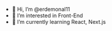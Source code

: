- 👋 Hi, I’m @erdemonal11
- 👀 I’m interested in Front-End
- 🌱 I’m currently learning React, Next.js


<!---
erdemonal11/erdemonal11 is a ✨ special ✨ repository because its `README.md` (this file) appears on your GitHub profile.
You can click the Preview link to take a look at your changes.
--->
